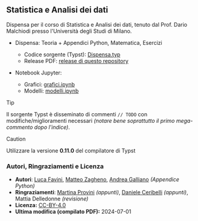 ## Statistica e Analisi dei dati

Dispensa per il corso di Statistica e Analisi dei dati, tenuto dal Prof. Dario Malchiodi presso l'Università degli Studi di Milano.

- Dispensa: Teoria + Appendici Python, Matematica, Esercizi
  - Codice sorgente (Typst): [Dispensa.typ](./Dispensa.typ)
  - Release PDF: [release di questo repository](https://github.com/Favo02/statistica-e-analisi-dei-dati/releases/download/v2/Dispensa.pdf)

- Notebook Jupyter:
  - Grafici: [grafici.ipynb](./grafici.ipynb)
  - Modelli: [modelli.ipynb](./modelli.ipynb)

> [!TIP]
> Il sorgente Typst è disseminato di commenti `// TODO` con modifiche/miglioramenti necessari _(notare bene soprattutto il primo mega-commento dopo l'indice)_.

> [!CAUTION]
> Utilizzare la versione **0.11.0** del compilatore di Typst

### Autori, Ringraziamenti e Licenza

- **Autori**: [Luca Favini](https://github.com/Favo02), [Matteo Zagheno](https://github.com/tsagae), [Andrea Galliano](https://github.com/Gallja) _(Appendice Python)_
- **Ringraziamenti**: [Martina Provini](https://github.com/Catu42) _(appunti)_, [Daniele Ceribelli](https://github.com/ceri01) _(appunti)_, Mattia Delledonne _(revisione)_
- **Licenza:** [CC-BY-4.0](https://creativecommons.org/licenses/by/4.0/)
- **Ultima modifica (compilato PDF):** 2024-07-01
